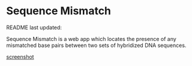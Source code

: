 # Sequence Mismatch
README last updated:  

Sequence Mismatch is a web app which locates the presence of any mismatched base pairs between two sets of hybridized DNA sequences.

[screenshot](https://github.com/vtlim/mismatch/blob/main/screenshot.png)
